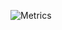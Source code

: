 ![Metrics](https://metrics.lecoq.io/yagosuni?template=classic&commits.authoring=yagosuni&tweets=1&introduction=1&lines=1&activity=1&achievements=1&notable=1&languages=1&followup=1&languages.limit=8&languages.sections=most-used&languages.colors=github&languages.threshold=0%25&languages.indepth=false&languages.analysis.timeout=15&languages.categories=markup%2C%20programming&languages.recent.categories=markup%2C%20programming&languages.recent.load=300&languages.recent.days=14&followup.sections=repositories&followup.indepth=false&activity.limit=5&activity.load=300&activity.days=14&activity.filter=all&activity.visibility=all&activity.timestamps=false&achievements.threshold=C&achievements.secrets=true&achievements.display=compact&achievements.limit=0&notable.from=all&notable.repositories=true&notable.indepth=false&introduction.title=true&tweets.attachments=false&tweets.limit=3&tweets.user=yagosuni&config.timezone=America%2FRecife)
